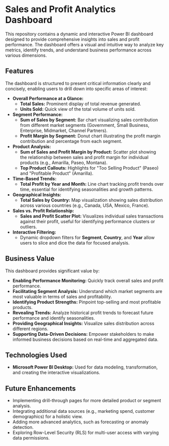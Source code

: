 # Sales and Profit Analytics Dashboard

This repository contains a dynamic and interactive Power BI dashboard designed to provide comprehensive insights into sales and profit performance. The dashboard offers a visual and intuitive way to analyze key metrics, identify trends, and understand business performance across various dimensions.

## Features

The dashboard is structured to present critical information clearly and concisely, enabling users to drill down into specific areas of interest:

* **Overall Performance at a Glance:**
    * **Total Sales:** Prominent display of total revenue generated.
    * **Units Sold:** Quick view of the total volume of units sold.
* **Segment Performance:**
    * **Sum of Sales by Segment:** Bar chart visualizing sales contribution from different market segments (Government, Small Business, Enterprise, Midmarket, Channel Partners).
    * **Profit Margin by Segment:** Donut chart illustrating the profit margin contribution and percentage from each segment.
* **Product Analysis:**
    * **Sum of Sales and Profit Margin by Product:** Scatter plot showing the relationship between sales and profit margin for individual products (e.g., Amarilla, Paseo, Montana).
    * **Top Product Callouts:** Highlights for "Too Selling Product" (Paseo) and "Profitable Product" (Amarilla).
* **Time-Based Trends:**
    * **Total Profit by Year and Month:** Line chart tracking profit trends over time, essential for identifying seasonalities and growth patterns.
* **Geographical Insights:**
    * **Total Sales by Country:** Map visualization showing sales distribution across various countries (e.g., Canada, USA, Mexico, France).
* **Sales vs. Profit Relationship:**
    * **Sales and Profit Scatter Plot:** Visualizes individual sales transactions against their profit, useful for identifying performance clusters or outliers.
* **Interactive Filtering:**
    * Dynamic dropdown filters for **Segment**, **Country**, and **Year** allow users to slice and dice the data for focused analysis.

## Business Value

This dashboard provides significant value by:

* **Enabling Performance Monitoring:** Quickly track overall sales and profit performance.
* **Facilitating Segment Analysis:** Understand which market segments are most valuable in terms of sales and profitability.
* **Identifying Product Strengths:** Pinpoint top-selling and most profitable products.
* **Revealing Trends:** Analyze historical profit trends to forecast future performance and identify seasonalities.
* **Providing Geographical Insights:** Visualize sales distribution across different regions.
* **Supporting Data-Driven Decisions:** Empower stakeholders to make informed business decisions based on real-time and aggregated data.

## Technologies Used

* **Microsoft Power BI Desktop:** Used for data modeling, transformation, and creating the interactive visualizations.
## Future Enhancements

* Implementing drill-through pages for more detailed product or segment analysis.
* Integrating additional data sources (e.g., marketing spend, customer demographics) for a holistic view.
* Adding more advanced analytics, such as forecasting or anomaly detection.
* Exploring Row-Level Security (RLS) for multi-user access with varying data permissions.
